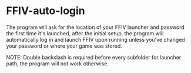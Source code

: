 # FFIV-auto-login
The program will ask for the location of your FFIV launcher and password the first time it's launched, after the initial setup, the program will automatically log in and launch FFIV upon running unless you've changed your password or where your game was stored.

NOTE: Double backslash is required before every subfolder for launcher path, the program will not work otherwise.
